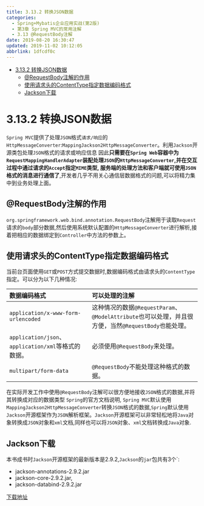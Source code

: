 ```yaml
---
title: 3.13.2 转换JSON数据
categories: 
  - Spring+Mybatis企业应用实战(第2版)
  - 第3章 Spring MVC的常用注解
  - 3.13 @RequestBody注解
date: 2019-08-20 16:30:47
updated: 2019-11-02 10:12:05
abbrlink: 1dfcdf0c
---
```

<div id='my_toc'>

- [3.13.2 转换JSON数据](/JavaReadingNotes/1dfcdf0c/#3-13-2-转换JSON数据)
    - [@RequestBody注解的作用](/JavaReadingNotes/1dfcdf0c/#-RequestBody注解的作用)
    - [使用请求头的ContentType指定数据编码格式](/JavaReadingNotes/1dfcdf0c/#使用请求头的ContentType指定数据编码格式)
    - [Jackson下载](/JavaReadingNotes/1dfcdf0c/#Jackson下载)

</div>
<!--more-->
<script>if (navigator.platform.toLowerCase() == 'win32'){document.getElementById('my_toc').style.display = 'none';}</script>

<!--end-->
<!--SSTStart-->
# 3.13.2 转换JSON数据 #
`Spring MVC`提供了处理`JSON`格式`请求/响应`的`HttpMessageConverter`:`MappingJackson2HttpMessageConverter`。利用`Jackson`开源类包处理`JSON`格式的请求或响应信息
因此**只需要在`Spring Web`容器中为`RequestMappingHandlerAdapter`装配处理`JSON`的`HttpMessageConverter`,并在交互过程中通过请求的`Accept`指定`MIME`类型, 服务端的处理方法和客户端就可使用`JSON`格式的消息进行通信了**,开发者几乎不用关心通信层数据格式的问题,可以将精力集中到业务处理上面。

## @RequestBody注解的作用 ##
`org.springframework.web.bind.annotation.RequestBody`注解用于读取`Request`请求的`body`部分数据,然后使用系统默认配置的`HttpMessageConverter`进行解析,接着把相应的数据绑定到`Controller`中方法的参数上。

## 使用请求头的ContentType指定数据编码格式 ##
当前台页面使用`GET`或`POST`方式提交数据时,数据编码格式由请求头的`ContentType`指定。可以分为以下几种情况:

|数据编码格式|可以处理的注解|
|:---|:---|
|`application/x-www-form-urlencoded`|这种情况的数据`@RequestParam`、`@ModelAttribute`也可以处理，并且很方便，当然`@RequestBody`也能处理。|
|`application/json`、`application/xml`等格式的数据。|必须使用`@RequestBody`来处理。|
|`multipart/form-data`|`@RequestBody`不能处理这种格式的数据。|


在实际开发工作中使用`@RequestBody`注解可以很方便地接收`JSON`格式的数据,并将其转换成对应的数据类型
`Spring`的官方文档说明, `Spring MVC`默认使用`MappingJackson2HttpMessageConverter`转换`JSON`格式的数据,`Spring`默认使用`Jackson`开源框架作为`JSON`解析框架。`Jackson`开源框架可以非常轻松地将`Java`对象转换成`JSON`对象和`xml`文档,同样也可以将`JSON`对象、`xml`文档转换成`Java`对象.

## Jackson下载 ##
本书成书时`Jackson`开源框架的最新版本是2.9.2,`Jackson`的`jar`包共有3个`:
- jackson-annotations-2.9.2.jar
- jackson-core-2.9.2.jar,
- jackson-databind-2.9.2.jar

[下载地址](http://mvnrepository.com/artifact/com.fasterxml.jackson.core)
<!--SSTStop-->

